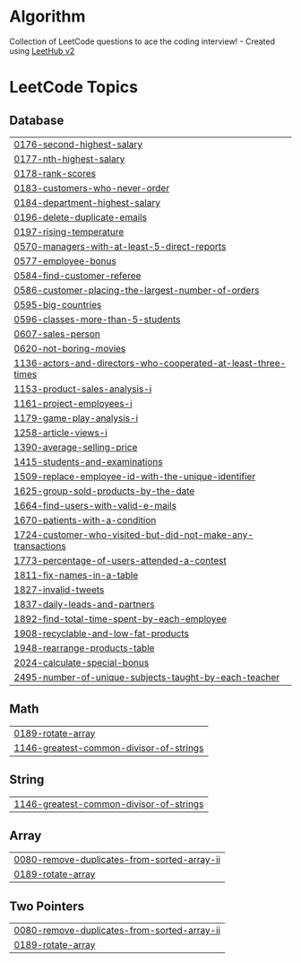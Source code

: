 # Algorithm
Collection of LeetCode questions to ace the coding interview! - Created using [LeetHub v2](https://github.com/arunbhardwaj/LeetHub-2.0)

<!---LeetCode Topics Start-->
# LeetCode Topics
## Database
|  |
| ------- |
| [0176-second-highest-salary](https://github.com/Seung-gyuu/Algorithm/tree/master/0176-second-highest-salary) |
| [0177-nth-highest-salary](https://github.com/Seung-gyuu/Algorithm/tree/master/0177-nth-highest-salary) |
| [0178-rank-scores](https://github.com/Seung-gyuu/Algorithm/tree/master/0178-rank-scores) |
| [0183-customers-who-never-order](https://github.com/Seung-gyuu/Algorithm/tree/master/0183-customers-who-never-order) |
| [0184-department-highest-salary](https://github.com/Seung-gyuu/Algorithm/tree/master/0184-department-highest-salary) |
| [0196-delete-duplicate-emails](https://github.com/Seung-gyuu/Algorithm/tree/master/0196-delete-duplicate-emails) |
| [0197-rising-temperature](https://github.com/Seung-gyuu/Algorithm/tree/master/0197-rising-temperature) |
| [0570-managers-with-at-least-5-direct-reports](https://github.com/Seung-gyuu/Algorithm/tree/master/0570-managers-with-at-least-5-direct-reports) |
| [0577-employee-bonus](https://github.com/Seung-gyuu/Algorithm/tree/master/0577-employee-bonus) |
| [0584-find-customer-referee](https://github.com/Seung-gyuu/Algorithm/tree/master/0584-find-customer-referee) |
| [0586-customer-placing-the-largest-number-of-orders](https://github.com/Seung-gyuu/Algorithm/tree/master/0586-customer-placing-the-largest-number-of-orders) |
| [0595-big-countries](https://github.com/Seung-gyuu/Algorithm/tree/master/0595-big-countries) |
| [0596-classes-more-than-5-students](https://github.com/Seung-gyuu/Algorithm/tree/master/0596-classes-more-than-5-students) |
| [0607-sales-person](https://github.com/Seung-gyuu/Algorithm/tree/master/0607-sales-person) |
| [0620-not-boring-movies](https://github.com/Seung-gyuu/Algorithm/tree/master/0620-not-boring-movies) |
| [1136-actors-and-directors-who-cooperated-at-least-three-times](https://github.com/Seung-gyuu/Algorithm/tree/master/1136-actors-and-directors-who-cooperated-at-least-three-times) |
| [1153-product-sales-analysis-i](https://github.com/Seung-gyuu/Algorithm/tree/master/1153-product-sales-analysis-i) |
| [1161-project-employees-i](https://github.com/Seung-gyuu/Algorithm/tree/master/1161-project-employees-i) |
| [1179-game-play-analysis-i](https://github.com/Seung-gyuu/Algorithm/tree/master/1179-game-play-analysis-i) |
| [1258-article-views-i](https://github.com/Seung-gyuu/Algorithm/tree/master/1258-article-views-i) |
| [1390-average-selling-price](https://github.com/Seung-gyuu/Algorithm/tree/master/1390-average-selling-price) |
| [1415-students-and-examinations](https://github.com/Seung-gyuu/Algorithm/tree/master/1415-students-and-examinations) |
| [1509-replace-employee-id-with-the-unique-identifier](https://github.com/Seung-gyuu/Algorithm/tree/master/1509-replace-employee-id-with-the-unique-identifier) |
| [1625-group-sold-products-by-the-date](https://github.com/Seung-gyuu/Algorithm/tree/master/1625-group-sold-products-by-the-date) |
| [1664-find-users-with-valid-e-mails](https://github.com/Seung-gyuu/Algorithm/tree/master/1664-find-users-with-valid-e-mails) |
| [1670-patients-with-a-condition](https://github.com/Seung-gyuu/Algorithm/tree/master/1670-patients-with-a-condition) |
| [1724-customer-who-visited-but-did-not-make-any-transactions](https://github.com/Seung-gyuu/Algorithm/tree/master/1724-customer-who-visited-but-did-not-make-any-transactions) |
| [1773-percentage-of-users-attended-a-contest](https://github.com/Seung-gyuu/Algorithm/tree/master/1773-percentage-of-users-attended-a-contest) |
| [1811-fix-names-in-a-table](https://github.com/Seung-gyuu/Algorithm/tree/master/1811-fix-names-in-a-table) |
| [1827-invalid-tweets](https://github.com/Seung-gyuu/Algorithm/tree/master/1827-invalid-tweets) |
| [1837-daily-leads-and-partners](https://github.com/Seung-gyuu/Algorithm/tree/master/1837-daily-leads-and-partners) |
| [1892-find-total-time-spent-by-each-employee](https://github.com/Seung-gyuu/Algorithm/tree/master/1892-find-total-time-spent-by-each-employee) |
| [1908-recyclable-and-low-fat-products](https://github.com/Seung-gyuu/Algorithm/tree/master/1908-recyclable-and-low-fat-products) |
| [1948-rearrange-products-table](https://github.com/Seung-gyuu/Algorithm/tree/master/1948-rearrange-products-table) |
| [2024-calculate-special-bonus](https://github.com/Seung-gyuu/Algorithm/tree/master/2024-calculate-special-bonus) |
| [2495-number-of-unique-subjects-taught-by-each-teacher](https://github.com/Seung-gyuu/Algorithm/tree/master/2495-number-of-unique-subjects-taught-by-each-teacher) |
## Math
|  |
| ------- |
| [0189-rotate-array](https://github.com/Seung-gyuu/Algorithm/tree/master/0189-rotate-array) |
| [1146-greatest-common-divisor-of-strings](https://github.com/Seung-gyuu/Algorithm/tree/master/1146-greatest-common-divisor-of-strings) |
## String
|  |
| ------- |
| [1146-greatest-common-divisor-of-strings](https://github.com/Seung-gyuu/Algorithm/tree/master/1146-greatest-common-divisor-of-strings) |
## Array
|  |
| ------- |
| [0080-remove-duplicates-from-sorted-array-ii](https://github.com/Seung-gyuu/Algorithm/tree/master/0080-remove-duplicates-from-sorted-array-ii) |
| [0189-rotate-array](https://github.com/Seung-gyuu/Algorithm/tree/master/0189-rotate-array) |
## Two Pointers
|  |
| ------- |
| [0080-remove-duplicates-from-sorted-array-ii](https://github.com/Seung-gyuu/Algorithm/tree/master/0080-remove-duplicates-from-sorted-array-ii) |
| [0189-rotate-array](https://github.com/Seung-gyuu/Algorithm/tree/master/0189-rotate-array) |
<!---LeetCode Topics End-->